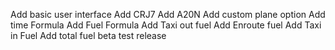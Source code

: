 Add basic user interface
Add CRJ7
Add A20N
Add custom plane option
Add time Formula
Add Fuel Formula
Add Taxi out fuel
Add Enroute fuel
Add Taxi in Fuel
Add total fuel
beta test
release
